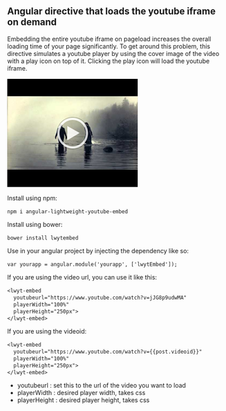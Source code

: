 ## Angular directive that loads the youtube iframe on demand

Embedding the entire youtube iframe on pageload increases the overall loading time of your page significantly.
To get around this problem, this directive simulates a youtube player by using the cover image of the video with a play icon on top of it.
Clicking the play icon will load the youtube iframe.



![example](https://raw.githubusercontent.com/jestersimpps/angular-lightweight-youtube-embed/master/example/example.png)


Install using npm:

```
npm i angular-lightweight-youtube-embed
```

Install using bower:

```
bower install lwytembed 
```

Use in your angular project by injecting the dependency like so:

```
var yourapp = angular.module('yourapp', ['lwytEmbed']);
```

If you are using the video url, you can use it like this:

```
<lwyt-embed
  youtubeurl="https://www.youtube.com/watch?v=jJG8p9udwMA"
  playerWidth="100%"
  playerHeight="250px">
</lwyt-embed>
```

If you are using the videoid:

```
<lwyt-embed
  youtubeurl="https://www.youtube.com/watch?v={{post.videoid}}"
  playerWidth="100%"
  playerHeight="250px">
</lwyt-embed>
```

* youtubeurl : set this to the url of the video you want to load
* playerWidth : desired player width, takes css
* playerHeight : desired player height, takes css
